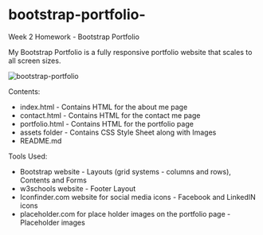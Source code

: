 # bootstrap-portfolio-
Week 2 Homework - Bootstrap Portfolio 

My Bootstrap Portfolio is a fully responsive portfolio website that scales to all screen sizes.


![bootstrap-portfolio](../assets/images/bootstrap-portfolio.png)


Contents:

* index.html - Contains HTML for the about me page
* contact.html - Contains HTML for the contact me page
* portfolio.html - Contains HTML for the portfolio page
* assets folder - Contains CSS Style Sheet along with Images
* README.md


Tools Used:

* Bootstrap website - Layouts (grid systems - columns and rows), Contents and Forms
* w3schools website - Footer Layout
* Iconfinder.com website for social media icons - Facebook and LinkedIN icons
* placeholder.com for place holder images on the portfolio page - Placeholder images
